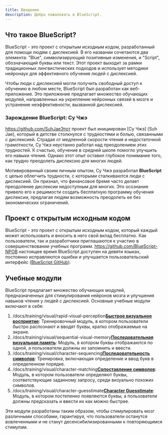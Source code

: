 ```yaml
---
title: Введение
description: Добро пожаловать в BlueScript.
---
```


## Что такое BlueScript?

BlueScript - это проект с открытым исходным кодом, разработанный для помощи людям с дислексией. В его названии сочетаются два элемента: "Blue", символизирующий позитивные изменения, и "Script", обозначающий буквы или текст. Этот проект выходит за рамки традиционных лингвистических подходов и использует методики нейронаук для эффективного обучения людей с дислексией.

Чтобы люди с дислексией могли получить свободный доступ к обучению в любом месте, BlueScript был разработан как веб-приложение. Это приложение предлагает множество обучающих модулей, направленных на укрепление нейронных связей в мозге и устранение неэффективности, вызванной дислексией.

### Зарождение BlueScript: Су Чжэ

https://github.com/SuhJaeЭтот проект был инициирован [Су Чжэ] (Suh Jae), который в детстве столкнулся с трудностями и болью, связанными с дислексией. Страдая от медленной скорости чтения и недостаточной грамотности, Су Чжэ неустанно работал над преодолением этих трудностей. К счастью, обучение в средней школе помогло улучшить его навыки чтения. Однако этот опыт оставил глубокое понимание того, как трудно преодолеть дислексию для многих людей.

Мотивированный своим личным опытом, Су Чжэ разработал **BlueScript** с целью облегчить трудности, с которыми сталкиваются люди с дислексией. Он признал, что финансовое бремя часто делает преодоление дислексии недоступным для многих. Это осознание привело его к решимости создать бесплатную программу обучения дислексии, предлагая людям возможность преодолеть ее без экономических ограничений.

## Проект с открытым исходным кодом

BlueScript - это проект с открытым исходным кодом, который каждый может использовать и вносить в него свой вклад бесплатно. Как пользователи, так и разработчики приглашаются к участию в совершенствовании учебных программ. https://github.com/BlueScript-NPOВ настоящее время BlueScript доступен на девяти языках, постоянно исправляются ошибки и улучшается пользовательский интерфейс ([BlueScript GitHub]()).

## Учебные модули

BlueScript предлагает множество обучающих модулей, предназначенных для стимулирования нейронов мозга и улучшения навыков чтения у людей с дислексией. Основные учебные модули включают в себя:

1. /docs/training/visual/rapid-visual-perception[**Быстрое визуальное восприятие**](): Тренировочный модуль, в котором пользователи быстро распознают и вводят буквы, кратко отображаемые на экране.
2. /docs/training/visual/sequential-visual-memory[**Последовательная визуальная память**](): Модуль, в котором буквы отображаются по одной, а пользователи должны их запомнить и ввести.
3. /docs/training/visual/character-sequencing[**Последовательность символов**](): Тренировка, включающая определение и ввод букв в определенном порядке.
4. /docs/training/visual/character-matching[**Сопоставление символов**](): Модуль, в котором пользователи определяют буквы, соответствующие заданному запросу, среди визуально похожих символов.
5. /docs/training/visual/character-guesstimate[**Character Guesstimate**](): Модуль, в котором постепенно появляются буквы, а пользователи должны предсказать и ввести их как можно быстрее.

Эти модули разработаны таким образом, чтобы стимулировать мозг различными способами, гарантируя, что пользователи останутся вовлеченными и не станут десенсибилизированными к повторяющимся стимулам.
